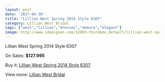 ```yaml
---
layout: post
date: '2017-04-30'
title: "Lillian West Spring 2014 Style 6307"
category: Lillian West Bridal
tags: ["west","lillian","dresses","demure","elegant"]
image: http://www.idealgown.com/12893-thickbox_default/lillian-west-spring-2014-style-6307.jpg
---
```

Lillian West Spring 2014 Style 6307

On Sales: **$127.995**
<a href="https://www.idealgown.com/en/lillian-west-bridal/5195-lillian-west-spring-2014-style-6307.html"><amp-img layout="responsive" width="600" height="600" src="//www.idealgown.com/12893-thickbox_default/lillian-west-spring-2014-style-6307.jpg" alt="Lillian West Spring 2014 Style 6307 0" /></a>
<a href="https://www.idealgown.com/en/lillian-west-bridal/5195-lillian-west-spring-2014-style-6307.html"><amp-img layout="responsive" width="600" height="600" src="//www.idealgown.com/12898-thickbox_default/lillian-west-spring-2014-style-6307.jpg" alt="Lillian West Spring 2014 Style 6307 1" /></a>
<a href="https://www.idealgown.com/en/lillian-west-bridal/5195-lillian-west-spring-2014-style-6307.html"><amp-img layout="responsive" width="600" height="600" src="//www.idealgown.com/12897-thickbox_default/lillian-west-spring-2014-style-6307.jpg" alt="Lillian West Spring 2014 Style 6307 2" /></a>
<a href="https://www.idealgown.com/en/lillian-west-bridal/5195-lillian-west-spring-2014-style-6307.html"><amp-img layout="responsive" width="600" height="600" src="//www.idealgown.com/12896-thickbox_default/lillian-west-spring-2014-style-6307.jpg" alt="Lillian West Spring 2014 Style 6307 3" /></a>
<a href="https://www.idealgown.com/en/lillian-west-bridal/5195-lillian-west-spring-2014-style-6307.html"><amp-img layout="responsive" width="600" height="600" src="//www.idealgown.com/12895-thickbox_default/lillian-west-spring-2014-style-6307.jpg" alt="Lillian West Spring 2014 Style 6307 4" /></a>
<a href="https://www.idealgown.com/en/lillian-west-bridal/5195-lillian-west-spring-2014-style-6307.html"><amp-img layout="responsive" width="600" height="600" src="//www.idealgown.com/12894-thickbox_default/lillian-west-spring-2014-style-6307.jpg" alt="Lillian West Spring 2014 Style 6307 5" /></a>

Buy it: [Lillian West Spring 2014 Style 6307](https://www.idealgown.com/en/lillian-west-bridal/5195-lillian-west-spring-2014-style-6307.html "Lillian West Spring 2014 Style 6307")

View more: [Lillian West Bridal](https://www.idealgown.com/en/70-lillian-west-bridal "Lillian West Bridal")